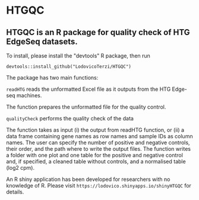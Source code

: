# HTGQC

## HTGQC is an R package for quality check of HTG EdgeSeq datasets.

To install, please install the "devtools" R package, then run

`devtools::install_github("LodovicoTerzi/HTGQC")`

The package has two main functions:

`readHTG` reads the unformatted Excel file as it outputs from the HTG Edge-seq machines.
  
  The function prepares the unformatted file for the quality control.
  
`qualityCheck` performs the quality check of the data
  
  The function takes as input (i) the output from readHTG function, or (ii) a data frame containing gene names as row names and sample IDs as column names.
  The user can specify the number of positive and negative controls, their order, and the path where to write the output files.
  The function writes a folder with one plot and one table for the positive and negative control and, if specified, a cleaned table without controls, and a normalised table (log2 cpm).

An R shiny application has been developed for researchers with no knowledge of R. Please visit `https://lodovico.shinyapps.io/shinyHTGQC` for details.
